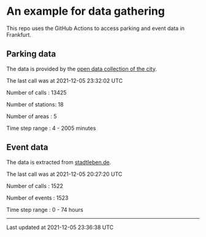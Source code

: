 # An example for data gathering

This repo uses the GitHub Actions to access parking and event data in Frankfurt.

## Parking data
The data is provided by the [open data collection of the city](https://www.offenedaten.frankfurt.de/).

The last call was at 2021-12-05 23:32:02 UTC

Number of calls   : 13425

Number of stations:    18

Number of areas   :     5

Time step range   :     4 -  2005 minutes


## Event data
The data is extracted from [stadtleben.de](https://stadtleben.de/frankfurt/).

The last call was at 2021-12-05 20:27:20 UTC

Number of calls   : 1522

Number of events  : 1523

Time step range   :    0 -   74 hours


----

Last updated at 2021-12-05 23:36:38 UTC
